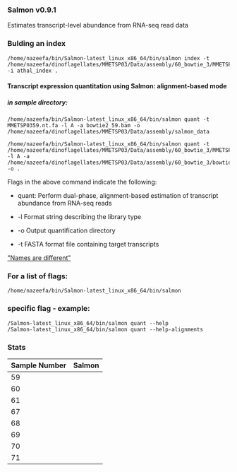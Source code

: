 ### Salmon v0.9.1
Estimates transcript-level abundance from RNA-seq read data

### Bulding an index
```
/home/nazeefa/bin/Salmon-latest_linux_x86_64/bin/salmon index -t /home/nazeefa/dinoflagellates/MMETSP03/Data/assembly/60_bowtie_3/MMETSP0360.nt.fa -i athal_index .
```
#### Transcript expression quantitation using Salmon: alignment-based mode

##### in sample directory:

```
/home/nazeefa/bin/Salmon-latest_linux_x86_64/bin/salmon quant -t MMETSP0359.nt.fa -l A -a bowtie2_59.bam -o /home/nazeefa/dinoflagellates/MMETSP03/Data/assembly/salmon_data
```
```
/home/nazeefa/bin/Salmon-latest_linux_x86_64/bin/salmon quant -t /home/nazeefa/dinoflagellates/MMETSP03/Data/assembly/60_bowtie_3/MMETSP0360.nt.fa -l A -a /home/nazeefa/dinoflagellates/MMETSP03/Data/assembly/60_bowtie_3/bowtie2_60.bam -o .
```
Flags in the above command indicate the following:

* quant: Perform dual-phase, alignment-based estimation of
transcript abundance from RNA-seq reads

* -l Format string describing the library type
* -o Output quantification directory
* -t FASTA format file containing target transcripts

["Names are different"](https://github.com/COMBINE-lab/salmon/issues/140)

### For a list of flags:
```
/home/nazeefa/bin/Salmon-latest_linux_x86_64/bin/salmon
```
### specific flag - example:
```
/Salmon-latest_linux_x86_64/bin/salmon quant --help
/Salmon-latest_linux_x86_64/bin/salmon quant --help-alignments
```
### Stats

| Sample Number | Salmon |
|--------    | ----------|
| 59 |           	 | 
| 60 |           	 |
| 61 |           	 |
| 67 |           	 |
| 68 |            	 |
| 69 |            	 |
| 70 |            	 |
| 71 |          	 | 
